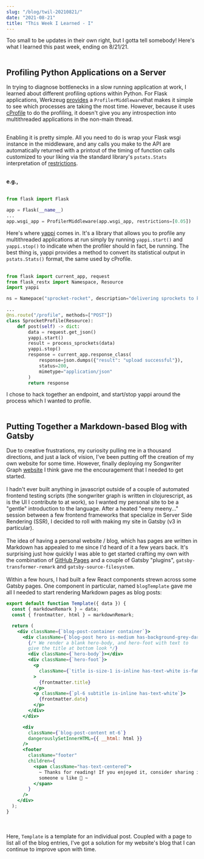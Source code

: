 ```yaml
---
slug: "/blog/twil-20210821/"
date: "2021-08-21"
title: "This Week I Learned - I"
---
```


Too small to be updates in their own right, but I gotta tell somebody! Here's what I learned this past week, ending on 8/21/21.
<br></br>
<h2 class="title">Profiling Python Applications on a Server</h2>

In trying to diagnose bottlenecks in a slow running application at work, I learned about different profiling options within Python. For Flask applications, Werkzeug [provides](https://werkzeug.palletsprojects.com/en/2.0.x/middleware/profiler/) a `ProfilerMiddleware`that makes it simple to see which processes are taking the most time. However, because it uses [cProfile](https://docs.python.org/3/library/profile.html#module-cProfile) to do the profiling, it doesn't give you any introspection into multithreaded applications in the non-main thread. 
<br></br>

Enabling it is pretty simple. All you need to do is wrap your Flask wsgi instance in the middleware, and any calls you make to the API are automatically returned with a printout of the timing of function calls customized to your liking via the standard library's `pstats.Stats` interpretation of [restrictions](https://docs.python.org/3/library/profile.html#pstats.Stats.print_stats).
<br></br>

<strong>e.g.,</strong><br></br>

```python
from flask import Flask

app = Flask(__name__)
...
app.wsgi_app = ProfilerMiddleware(app.wsgi_app, restrictions=[0.05])
```

Here's where [yappi](https://pypi.org/project/yappi/) comes in. It's a library that allows you to profile any multithreaded applications at run simply by running `yappi.start()` and `yappi.stop()` to indicate when the profiler should in fact, be running. The best thing is, yappi provides a method to convert its statistical output in `pstats.Stats()` format, the same used by cProfile.
<br></br>

```python
from flask import current_app, request
from flask_restx import Namespace, Resource
import yappi

ns = Namepace("sprocket-rocket", description="delivering sprockets to kewl users")

...
@ns.route("/profile", methods=["POST"])
class SprocketProfile(Resource):
    def post(self) -> dict:
        data = request.get_json()
        yappi.start()
        result = process_sprockets(data)
        yappi.stop()
        response = current_app.response_class(
            response=json.dumps({"result": "upload successful"}),
            status=200,
            mimetype="application/json"
        )
        return response
```
I chose to hack together an endpoint, and start/stop yappi around the process which I wanted to profile.<br></br>

<h2 class="title">Putting Together a Markdown-based Blog with Gatsby</h2>

Due to creative frustrations, my curiosity pulling me in a thousand directions, and just a lack of vision, I've been putting off the creation of my own website for some time. However, finally deploying my Songwriter Graph [website](https://www.songwritergraph.org) I think gave me the encouragement that I needed to get started.
<br></br>
I hadn't ever built anything in javascript outside of a couple of automated frontend testing scripts (the songwriter graph is written in clojurescript, as is the UI I contribute to at work), so I wanted my personal site to be a "gentle" introduction to the language. After a heated "eeny meeny..." session between a few frontend frameworks that specialize in Server Side Rendering (SSR), I decided to roll with making my site in Gatsby (v3 in particular).
<br></br>
The idea of having a personal website / blog, which has pages are written in Markdown has appealed to me since I'd heard of it a few years back. It's surprising just how quickly I was able to get started crafting my own with the combination of [GitHub Pages](https://pages.github.com/) and a couple of Gatsby "plugins", `gatsby-transformer-remark` and `gatsby-source-filesystem`.
<br></br>
Within a few hours, I had built a few React components strewn across some Gatsby pages. One component in particular, named `blogTemplate` gave me all I needed to start rendering Markdown pages as blog posts:

```jsx
export default function Template({ data }) {
  const { markdownRemark } = data;
  const { frontmatter, html } = markdownRemark;

  return (
    <div className={`blog-post-container container`}>
      <div className={`blog-post hero is-medium has-background-grey-darker`}>
        {/* We render a blank hero-body, and hero-foot with text to 
        give the title at bottom look */}
        <div className={`hero-body`}></div>
        <div className={`hero-foot`}>
          <p
            className={`title is-size-1 is-inline has-text-white is-family-sans-serif`}
          >
            {frontmatter.title}
          </p>
          <p className={`pl-6 subtitle is-inline has-text-white`}>
            {frontmatter.date}
          </p>
        </div>
      </div>

      <div
        className={`blog-post-content mt-6`}
        dangerouslySetInnerHTML={{ __html: html }}
      />
      <footer
        className="footer"
        children={
          <span className="has-text-centered">
            ~ Thanks for reading! If you enjoyed it, consider sharing it with
            someone u like 💜 ~
          </span>
        }
      />
    </div>
  );
}
```
<br></br>
Here, `Template` is a template for an individual post. Coupled with a page to list all of the blog entries, I've got a solution for my website's blog that I can continue to improve upon with time.